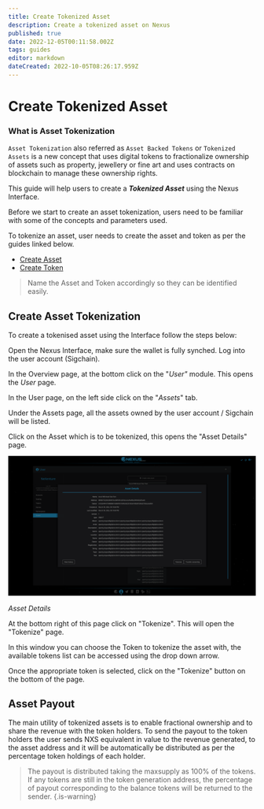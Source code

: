 ```yaml
---
title: Create Tokenized Asset
description: Create a tokenized asset on Nexus
published: true
date: 2022-12-05T00:11:58.002Z
tags: guides
editor: markdown
dateCreated: 2022-10-05T08:26:17.959Z
---
```


# Create Tokenized Asset

### What is Asset Tokenization

`Asset Tokenization` also referred as `Asset Backed Tokens` or `Tokenized Assets` is a new concept that uses digital tokens to fractionalize ownership of assets such as property, jewellery or fine art and uses contracts on blockchain to manage these ownership rights.

This guide will help users to create a ***Tokenized Asset*** using the Nexus Interface.

Before we start to create an asset tokenization, users need to be familiar with some of the concepts and parameters used.

To tokenize an asset, user needs to create the asset and token as per the guides linked below.

-   [Create Asset](/en/guides/create-asset)
-   [Create Token](/en/guides/create-token)

> Name the Asset and Token accordingly so they can be identified easily.

## Create Asset Tokenization

To create a tokenised asset using the Interface follow the steps below:

Open the Nexus Interface, make sure the wallet is fully synched. Log into the user account (Sigchain).

In the Overview page, at the bottom click on the "*User"* module. This opens the *User* page.

In the User page, on the left side click on the "*Assets*" tab.

Under the Assets page, all the assets owned by the user account / Sigchain will be listed.

Click on the Asset which is to be tokenized, this opens the "Asset Details" page.

![](/asset_details.png)

_Asset Details_

At the bottom right of this page click on "Tokenize". This will open the "Tokenize" page.

In this window you can choose the Token to tokenize the asset with, the available tokens list can be accessed using the drop down arrow.

Once the appropriate token is selected, click on the "Tokenize" button on the bottom of the page.

## Asset Payout

The main utility of tokenized assets is to enable fractional ownership and to share the revenue with the token holders. To send the payout to the token holders the user sends NXS equivalent in value to the revenue generated, to the asset address and it will be automatically be distributed as per the percentage token holdings of each holder.

>The payout is distributed taking the maxsupply as 100% of the tokens. If any tokens are still in the token generation address, the percentage of payout corresponding to the balance tokens will be returned to the sender.
{.is-warning}